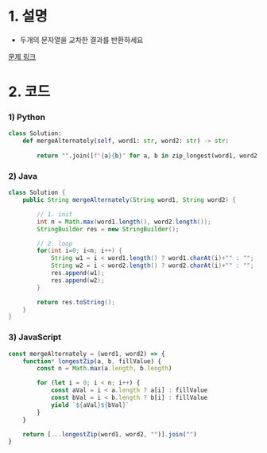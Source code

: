 # 1. 설명
- 두개의 문자열을 교차한 결과를 반환하세요


[문제 링크](https://leetcode.com/problems/merge-strings-alternately/)


# 2. 코드
### 1) Python
```python
class Solution:
    def mergeAlternately(self, word1: str, word2: str) -> str:
        
        return "".join([f"{a}{b}" for a, b in zip_longest(word1, word2, fillvalue="")])
```

### 2) Java
```java
class Solution {
    public String mergeAlternately(String word1, String word2) {

        // 1. init
        int n = Math.max(word1.length(), word2.length());
        StringBuilder res = new StringBuilder();

        // 2. loop
        for(int i=0; i<n; i++) {
            String w1 = i < word1.length() ? word1.charAt(i)+"" : "";
            String w2 = i < word2.length() ? word2.charAt(i)+"" : "";
            res.append(w1);
            res.append(w2);
        }

        return res.toString();
    }
}
```

### 3) JavaScript
```js
const mergeAlternately = (word1, word2) => {
    function* longestZip(a, b, fillValue) {
        const n = Math.max(a.length, b.length)

        for (let i = 0; i < n; i++) {
            const aVal = i < a.length ? a[i] : fillValue
            const bVal = i < b.length ? b[i] : fillValue
            yield `${aVal}${bVal}`
        }
    }

    return [...longestZip(word1, word2, "")].join("")
}
```